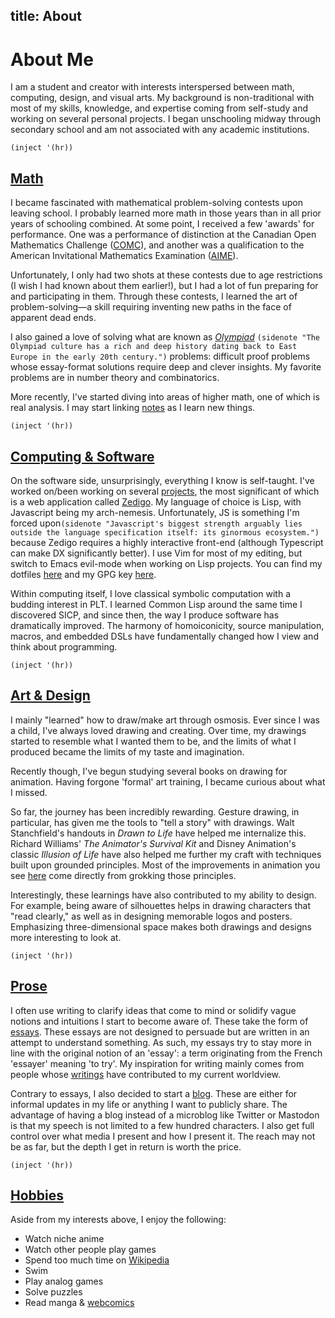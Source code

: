 title: About
---

# About Me

I am a student and creator with interests interspersed between math, computing,
design, and visual arts. My background is non-traditional with most of my
skills, knowledge, and expertise coming from self-study and working on several
personal projects. I began unschooling midway through secondary school and am
not associated with any academic institutions.

`(inject '(hr))`

## [Math](math)

I became fascinated with mathematical problem-solving contests upon leaving
school. I probably learned more math in those years than in all prior
years of schooling combined. At some point, I received a few 'awards' for
performance. One was a performance of distinction at the Canadian Open
Mathematics Challenge ([COMC](https://cms.math.ca/competitions/comc/)), and
another was a qualification to the American Invitational Mathematics Examination
([AIME](https://en.wikipedia.org/wiki/American_Invitational_Mathematics_Examination)).

Unfortunately, I only had two shots at these contests due to age restrictions
(I wish I had known about them earlier!), but I had a lot of fun preparing for
and participating in them. Through these contests, I learned the art of
problem-solving—a skill requiring inventing new paths in the face of apparent
dead ends.

I also gained a love of solving what are known as [*Olympiad*](/math/oly)
`(sidenote "The Olympiad culture has a rich and deep history dating back to
East Europe in the early 20th century.")` problems: difficult proof problems
whose essay-format solutions require deep and clever insights. My favorite
problems are in number theory and combinatorics.

More recently, I've started diving into areas of higher math, one of which is
real analysis. I may start linking [notes](/math#mathnotes) as I learn new
things.

`(inject '(hr))`

## [Computing & Software](cs)

On the software side, unsurprisingly, everything I know is self-taught. I've
worked on/been working on several [projects](/cs/software.html), the most
significant of which is a web application called
[Zedigo](/cs/software.html#zedigo). My language of choice is Lisp,
with Javascript being my arch-nemesis. Unfortunately, JS is something I'm
forced upon`(sidenote "Javascript's biggest strength arguably lies outside
the language specification itself: its ginormous ecosystem.")` because Zedigo
requires a highly interactive front-end (although Typescript can make DX
significantly better). I use Vim for most of my editing, but switch to Emacs
evil-mode when working on Lisp projects. You can find my dotfiles
[here](https://github.com/niltnir/dotfiles) and my GPG key
[here](/assets/pub.asc).

Within computing itself, I love classical symbolic computation with a budding
interest in PLT. I learned Common Lisp around the same time I discovered SICP,
and since then, the way I produce software has dramatically improved. The
harmony of homoiconicity, source manipulation, macros, and embedded DSLs have
fundamentally changed how I view and think about programming.

`(inject '(hr))`

## [Art & Design](art)

I mainly "learned" how to draw/make art through osmosis. Ever since I was a
child, I've always loved drawing and creating. Over time, my drawings started
to resemble what I wanted them to be, and the limits of what I produced became
the limits of my taste and imagination.

Recently though, I've begun studying several books on drawing for animation.
Having forgone 'formal' art training, I became curious about what I missed.

So far, the journey has been incredibly rewarding. Gesture drawing, in
particular, has given me the tools to "tell a story" with drawings. Walt
Stanchfield's handouts in *Drawn to Life* have helped me internalize this.
Richard Williams' *The Animator's Survival Kit* and Disney Animation's classic
*Illusion of Life* have also helped me further my craft with techniques built
upon grounded principles. Most of the improvements in animation you see
[here](/art#animation) come directly from grokking those principles.

Interestingly, these learnings have also contributed to my ability to design.
For example, being aware of silhouettes helps in drawing characters that "read
clearly," as well as in designing memorable logos and posters. Emphasizing
three-dimensional space makes both drawings and designs more interesting to
look at.

`(inject '(hr))`

## [Prose](prose)

I often use writing to clarify ideas that come to mind or solidify vague
notions and intuitions I start to become aware of. These take the form of
[essays](/prose/essay). These essays are not designed to persuade but are
written in an attempt to understand something. As such, my essays try to stay
more in line with the original notion of an 'essay': a term originating from
the French 'essayer' meaning 'to try'. My inspiration for writing mainly comes
from people whose [writings](/prose#greats) have contributed to my current
worldview.

Contrary to essays, I also decided to start a [blog](/prose/blog). These are
either for informal updates in my life or anything I want to publicly share.
The advantage of having a blog instead of a microblog like Twitter or Mastodon
is that my speech is not limited to a few hundred characters. I also get full
control over what media I present and how I present it. The reach may not be as
far, but the depth I get in return is worth the price.

`(inject '(hr))`

## [Hobbies](hobbies)

Aside from my interests above, I enjoy the following:

- Watch niche anime
- Watch other people play games
- Spend too much time on [Wikipedia](https://en.wikipedia.org/wiki/Wikipedia)
- Swim
- Play analog games
- Solve puzzles
- Read manga & [webcomics](https://xkcd.com)
